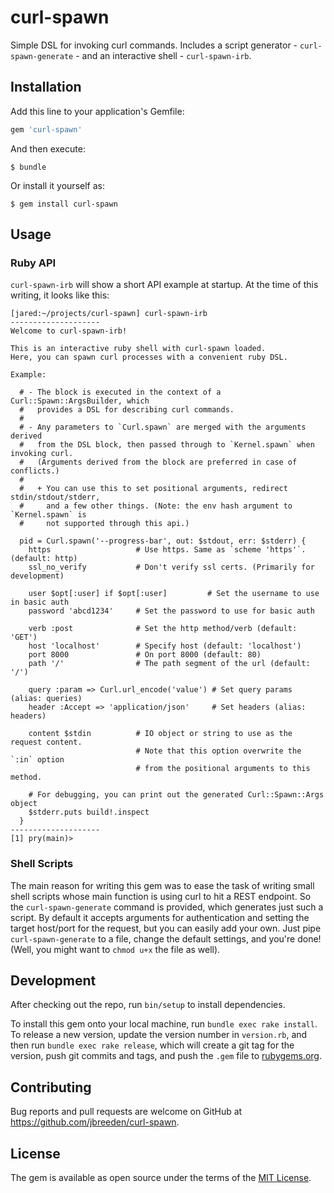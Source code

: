 # curl-spawn

Simple DSL for invoking curl commands. Includes a script generator - `curl-spawn-generate` -
and an interactive shell - `curl-spawn-irb`.

## Installation

Add this line to your application's Gemfile:

```ruby
gem 'curl-spawn'
```

And then execute:

    $ bundle

Or install it yourself as:

    $ gem install curl-spawn

## Usage

### Ruby API

`curl-spawn-irb` will show a short API example at startup.
At the time of this writing, it looks like this:

```Sh
[jared:~/projects/curl-spawn] curl-spawn-irb
--------------------
Welcome to curl-spawn-irb!

This is an interactive ruby shell with curl-spawn loaded.
Here, you can spawn curl processes with a convenient ruby DSL.

Example:

  # - The block is executed in the context of a Curl::Spawn::ArgsBuilder, which
  #   provides a DSL for describing curl commands.
  #
  # - Any parameters to `Curl.spawn` are merged with the arguments derived
  #   from the DSL block, then passed through to `Kernel.spawn` when invoking curl.
  #   (Arguments derived from the block are preferred in case of conflicts.)
  #
  #   + You can use this to set positional arguments, redirect stdin/stdout/stderr,
  #     and a few other things. (Note: the env hash argument to `Kernel.spawn` is
  #     not supported through this api.)

  pid = Curl.spawn('--progress-bar', out: $stdout, err: $stderr) {
    https                   # Use https. Same as `scheme 'https'`. (default: http)
    ssl_no_verify           # Don't verify ssl certs. (Primarily for development)

    user $opt[:user] if $opt[:user]         # Set the username to use in basic auth
    password 'abcd1234'     # Set the password to use for basic auth

    verb :post              # Set the http method/verb (default: 'GET')
    host 'localhost'        # Specify host (default: 'localhost')
    port 8000               # On port 8000 (default: 80)
    path '/'                # The path segment of the url (default: '/')

    query :param => Curl.url_encode('value') # Set query params (alias: queries)
    header :Accept => 'application/json'     # Set headers (alias: headers)

    content $stdin          # IO object or string to use as the request content.
                            # Note that this option overwrite the `:in` option
                            # from the positional arguments to this method.

    # For debugging, you can print out the generated Curl::Spawn::Args object
    $stderr.puts build!.inspect
  }
--------------------
[1] pry(main)>
```

### Shell Scripts

The main reason for writing this gem was to ease the task of writing small
shell scripts whose main function is using curl to hit a REST endpoint.
So the `curl-spawn-generate` command is provided, which generates just
such a script. By default it accepts arguments for authentication and
setting the target host/port for the request, but you can easily add your own.
Just pipe `curl-spawn-generate` to a file, change the default settings,
and you're done! (Well, you might want to `chmod u+x` the file as well).

## Development

After checking out the repo, run `bin/setup` to install dependencies.

To install this gem onto your local machine, run `bundle exec rake install`. To release a new version, update the version number in `version.rb`, and then run `bundle exec rake release`, which will create a git tag for the version, push git commits and tags, and push the `.gem` file to [rubygems.org](https://rubygems.org).

## Contributing

Bug reports and pull requests are welcome on GitHub at https://github.com/jbreeden/curl-spawn.

## License

The gem is available as open source under the terms of the [MIT License](http://opensource.org/licenses/MIT).

